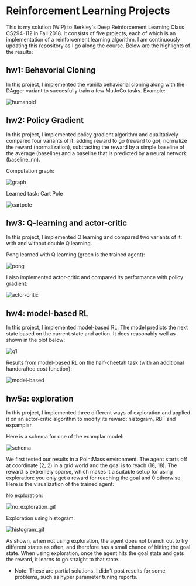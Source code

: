 # Reinforcement Learning Projects
This is my solution (WIP) to Berkley's Deep Reinforcement Learning Class CS294-112 in Fall 2018. It consists of five projects, each of which is an implementation of a reinforcement learning algorithm. I am continuously updating this repository as I go along the course. Below are the highlights of the results:

## hw1: Behavorial Cloning
In this project, I implemented the vanilla behaviorial cloning along with the DAgger variant to succesfully train a few MuJoCo tasks. Example:

![humanoid](hw1/img/humanoid_dagger.gif)

## hw2: Policy Gradient
In this project, I implemented policy gradient algorithm and qualitatively compared four variants of it: adding reward to go (reward to go), normalize the reward (normalization), subtracting the reward by a simple baseline of the average (baseline) and a baseline that is predicted by a neural network (baseline_nn). 

Computation graph:

![graph](hw2/img/graph.png)

Learned task: Cart Pole

![cartpole](hw2/img/learned.gif)

## hw3: Q-learning and actor-critic
In this project, I implemented Q learning and compared two variants of it: with and without double Q learning.

Pong learned with Q learning (green is the trained agent):

![pong](hw3/img/pong.gif)

I also implemented actor-critic and compared its performance with policy gradient:

![actor-critic](hw3/img/inverted_pendulum_10_10.png)

## hw4: model-based RL
In this project, I implemented model-based RL. The model predicts the next state based on the current state and action. It does reasonably well as shown in the plot below:

![q1](hw4/data/HalfCheetah_q1_12-12-2018_00-10-12/prediction_009.jpg)

Results from model-based RL on the half-cheetah task (with an additional handcrafted cost function):

![model-based](hw4/img/onpolicy_rollout.png)


## hw5a: exploration
In this project, I implemented three different ways of exploration and applied it on an actor-critic algorithm to modify its reward: histogram, RBF and expamplar.

Here is a schema for one of the examplar model:

![schema](hw5/exp/img/schema.png)

We first tested our results in a PointMass environment. The agent starts off at coordinate (2, 2) in a grid world and the goal is to reach (18, 18). The reward is extremely sparse, which makes it a suitable setup for using exploration: you only get a reward for reaching the goal and 0 otherwise. Here is the visualization of the trained agent:

No exploration:

![no_exploration_gif](hw5/exp/data/ac_PM_bc0_s8_PointMass-v0_14-12-2018_20-40-50/1/exploration.gif)

Exploration using histogram:

![histogram_gif](hw5/exp/data/ac_PM_hist_bc0.01_s8_PointMass-v0_14-12-2018_16-52-20/1/exploration.gif)

As shown, when not using exploration, the agent does not branch out to try different states as often, and therefore has a small chance of hitting the goal state. When using exploration, once the agent hits the goal state and gets the reward, it learns to go straight to that state.



* Note: These are partial solutions. I didn't post results for some problems, such as hyper parameter tuning reports.
